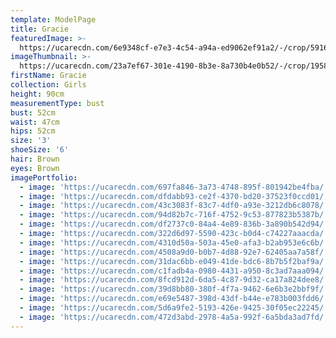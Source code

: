 ```yaml
---
template: ModelPage
title: Gracie
featuredImage: >-
  https://ucarecdn.com/6e9348cf-e7e3-4c54-a94a-ed9062ef91a2/-/crop/5916x3299/0,466/-/preview/
imageThumbnail: >-
  https://ucarecdn.com/23a7ef67-301e-4190-8b3e-8a730b4e0b52/-/crop/1958x2454/180,0/-/preview/
firstName: Gracie
collection: Girls
height: 90cm
measurementType: bust
bust: 52cm
waist: 47cm
hips: 52cm
size: '3'
shoeSize: '6'
hair: Brown
eyes: Brown
imagePortfolio:
  - image: 'https://ucarecdn.com/697fa846-3a73-4748-895f-801942be4fba/'
  - image: 'https://ucarecdn.com/dfdabb93-ce2f-4370-bd20-37523f0ccd01/'
  - image: 'https://ucarecdn.com/43c3083f-83c7-4df0-a93e-3212db6c8078/'
  - image: 'https://ucarecdn.com/94d82b7c-716f-4752-9c53-877823b5387b/'
  - image: 'https://ucarecdn.com/df2737c0-84a4-4e89-836b-3a890b542d94/'
  - image: 'https://ucarecdn.com/322d6d97-5590-423c-b0d4-c74227aaacda/'
  - image: 'https://ucarecdn.com/4310d50a-503a-45e0-afa3-b2ab953e6c6b/'
  - image: 'https://ucarecdn.com/4508a9d0-b0b7-4d88-92e7-62405aa7a58f/'
  - image: 'https://ucarecdn.com/31dac6bb-e049-41de-bdc6-8b7b5f2baf9a/'
  - image: 'https://ucarecdn.com/c1fadb4a-0980-4431-a950-8c3ad7aaa094/'
  - image: 'https://ucarecdn.com/8fcd912d-6da5-4c87-9d32-ca17a824dee8/'
  - image: 'https://ucarecdn.com/39d8bb80-380f-4f7a-9462-6e6b3e2bbf9f/'
  - image: 'https://ucarecdn.com/e69e5487-398d-43df-b44e-e783b003fdd6/'
  - image: 'https://ucarecdn.com/5d6a9fe2-5193-426e-9425-30f05ec22245/'
  - image: 'https://ucarecdn.com/472d3abd-2978-4a5a-992f-6a5bda3ad7fd/'
---
```


